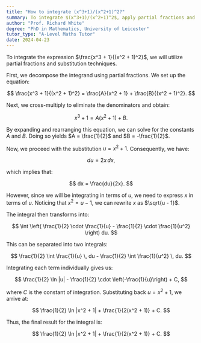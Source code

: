 ```yaml
---
title: "How to integrate (x^3+1)/(x^2+1)^2?"
summary: To integrate $(x^3+1)/(x^2+1)^2$, apply partial fractions and substitution techniques for simplification and solution.
author: "Prof. Richard White"
degree: "PhD in Mathematics, University of Leicester"
tutor_type: "A-Level Maths Tutor"
date: 2024-04-23
---
```


To integrate the expression $\frac{x^3 + 1}{(x^2 + 1)^2}$, we will utilize partial fractions and substitution techniques.

First, we decompose the integrand using partial fractions. We set up the equation:

$$
\frac{x^3 + 1}{(x^2 + 1)^2} = \frac{A}{x^2 + 1} + \frac{B}{(x^2 + 1)^2}.
$$

Next, we cross-multiply to eliminate the denominators and obtain:

$$
x^3 + 1 = A(x^2 + 1) + B.
$$

By expanding and rearranging this equation, we can solve for the constants $A$ and $B$. Doing so yields $A = \frac{1}{2}$ and $B = -\frac{1}{2}$.

Now, we proceed with the substitution $u = x^2 + 1$. Consequently, we have:

$$
du = 2x \, dx,
$$

which implies that:

$$
dx = \frac{du}{2x}.
$$

However, since we will be integrating in terms of $u$, we need to express $x$ in terms of $u$. Noticing that $x^2 = u - 1$, we can rewrite $x$ as $\sqrt{u - 1}$. 

The integral then transforms into:

$$
\int \left( \frac{1}{2} \cdot \frac{1}{u} - \frac{1}{2} \cdot \frac{1}{u^2} \right) du.
$$

This can be separated into two integrals:

$$
\frac{1}{2} \int \frac{1}{u} \, du - \frac{1}{2} \int \frac{1}{u^2} \, du.
$$

Integrating each term individually gives us:

$$
\frac{1}{2} \ln |u| - \frac{1}{2} \cdot \left(-\frac{1}{u}\right) + C,
$$

where $C$ is the constant of integration. Substituting back $u = x^2 + 1$, we arrive at:

$$
\frac{1}{2} \ln |x^2 + 1| + \frac{1}{2(x^2 + 1)} + C.
$$

Thus, the final result for the integral is:

$$
\frac{1}{2} \ln |x^2 + 1| + \frac{1}{2(x^2 + 1)} + C.
$$
    